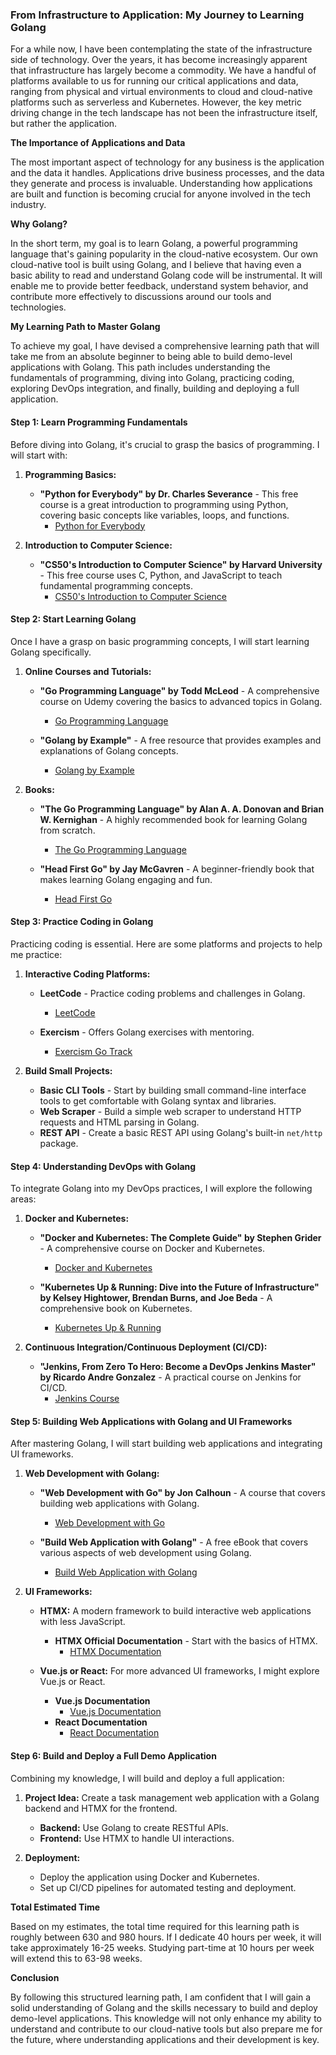 ### From Infrastructure to Application: My Journey to Learning Golang

For a while now, I have been contemplating the state of the infrastructure side of technology. Over the years, it has become increasingly apparent that infrastructure has largely become a commodity. We have a handful of platforms available to us for running our critical applications and data, ranging from physical and virtual environments to cloud and cloud-native platforms such as serverless and Kubernetes. However, the key metric driving change in the tech landscape has not been the infrastructure itself, but rather the application.

**The Importance of Applications and Data**

The most important aspect of technology for any business is the application and the data it handles. Applications drive business processes, and the data they generate and process is invaluable. Understanding how applications are built and function is becoming crucial for anyone involved in the tech industry.

**Why Golang?**

In the short term, my goal is to learn Golang, a powerful programming language that's gaining popularity in the cloud-native ecosystem. Our own cloud-native tool is built using Golang, and I believe that having even a basic ability to read and understand Golang code will be instrumental. It will enable me to provide better feedback, understand system behavior, and contribute more effectively to discussions around our tools and technologies.

**My Learning Path to Master Golang**

To achieve my goal, I have devised a comprehensive learning path that will take me from an absolute beginner to being able to build demo-level applications with Golang. This path includes understanding the fundamentals of programming, diving into Golang, practicing coding, exploring DevOps integration, and finally, building and deploying a full application.

#### Step 1: Learn Programming Fundamentals

Before diving into Golang, it's crucial to grasp the basics of programming. I will start with:

1. **Programming Basics:**
   - **"Python for Everybody" by Dr. Charles Severance** - This free course is a great introduction to programming using Python, covering basic concepts like variables, loops, and functions.
     - [Python for Everybody](https://www.coursera.org/specializations/python)

2. **Introduction to Computer Science:**
   - **"CS50's Introduction to Computer Science" by Harvard University** - This free course uses C, Python, and JavaScript to teach fundamental programming concepts.
     - [CS50's Introduction to Computer Science](https://cs50.harvard.edu/x/2023/)

#### Step 2: Start Learning Golang

Once I have a grasp on basic programming concepts, I will start learning Golang specifically.

1. **Online Courses and Tutorials:**
   - **"Go Programming Language" by Todd McLeod** - A comprehensive course on Udemy covering the basics to advanced topics in Golang.
     - [Go Programming Language](https://www.udemy.com/course/learn-how-to-code/)

   - **"Golang by Example"** - A free resource that provides examples and explanations of Golang concepts.
     - [Golang by Example](https://gobyexample.com/)

2. **Books:**
   - **"The Go Programming Language" by Alan A. A. Donovan and Brian W. Kernighan** - A highly recommended book for learning Golang from scratch.
     - [The Go Programming Language](https://www.gopl.io/)

   - **"Head First Go" by Jay McGavren** - A beginner-friendly book that makes learning Golang engaging and fun.
     - [Head First Go](https://www.oreilly.com/library/view/head-first-go/9781491969540/)

#### Step 3: Practice Coding in Golang

Practicing coding is essential. Here are some platforms and projects to help me practice:

1. **Interactive Coding Platforms:**
   - **LeetCode** - Practice coding problems and challenges in Golang.
     - [LeetCode](https://leetcode.com/problemset/all/)
   
   - **Exercism** - Offers Golang exercises with mentoring.
     - [Exercism Go Track](https://exercism.org/tracks/go)

2. **Build Small Projects:**
   - **Basic CLI Tools** - Start by building small command-line interface tools to get comfortable with Golang syntax and libraries.
   - **Web Scraper** - Build a simple web scraper to understand HTTP requests and HTML parsing in Golang.
   - **REST API** - Create a basic REST API using Golang's built-in `net/http` package.

#### Step 4: Understanding DevOps with Golang

To integrate Golang into my DevOps practices, I will explore the following areas:

1. **Docker and Kubernetes:**
   - **"Docker and Kubernetes: The Complete Guide" by Stephen Grider** - A comprehensive course on Docker and Kubernetes.
     - [Docker and Kubernetes](https://www.udemy.com/course/docker-and-kubernetes-the-complete-guide/)

   - **"Kubernetes Up & Running: Dive into the Future of Infrastructure" by Kelsey Hightower, Brendan Burns, and Joe Beda** - A comprehensive book on Kubernetes.
     - [Kubernetes Up & Running](https://www.oreilly.com/library/view/kubernetes-up-and/9781491935675/)

2. **Continuous Integration/Continuous Deployment (CI/CD):**
   - **"Jenkins, From Zero To Hero: Become a DevOps Jenkins Master" by Ricardo Andre Gonzalez** - A practical course on Jenkins for CI/CD.
     - [Jenkins Course](https://www.udemy.com/course/jenkins-from-zero-to-hero/)

#### Step 5: Building Web Applications with Golang and UI Frameworks

After mastering Golang, I will start building web applications and integrating UI frameworks.

1. **Web Development with Golang:**
   - **"Web Development with Go" by Jon Calhoun** - A course that covers building web applications with Golang.
     - [Web Development with Go](https://courses.calhoun.io/p/web-development-with-go)

   - **"Build Web Application with Golang"** - A free eBook that covers various aspects of web development using Golang.
     - [Build Web Application with Golang](https://astaxie.gitbooks.io/build-web-application-with-golang/content/en/)

2. **UI Frameworks:**
   - **HTMX:** A modern framework to build interactive web applications with less JavaScript.
     - **HTMX Official Documentation** - Start with the basics of HTMX.
       - [HTMX Documentation](https://htmx.org/docs/)

   - **Vue.js or React:** For more advanced UI frameworks, I might explore Vue.js or React.
     - **Vue.js Documentation**
       - [Vue.js Documentation](https://vuejs.org/)
     - **React Documentation**
       - [React Documentation](https://reactjs.org/docs/getting-started.html)

#### Step 6: Build and Deploy a Full Demo Application

Combining my knowledge, I will build and deploy a full application:

1. **Project Idea:** Create a task management web application with a Golang backend and HTMX for the frontend.
   - **Backend:** Use Golang to create RESTful APIs.
   - **Frontend:** Use HTMX to handle UI interactions.

2. **Deployment:**
   - Deploy the application using Docker and Kubernetes.
   - Set up CI/CD pipelines for automated testing and deployment.

**Total Estimated Time**

Based on my estimates, the total time required for this learning path is roughly between 630 and 980 hours. If I dedicate 40 hours per week, it will take approximately 16-25 weeks. Studying part-time at 10 hours per week will extend this to 63-98 weeks.

**Conclusion**

By following this structured learning path, I am confident that I will gain a solid understanding of Golang and the skills necessary to build and deploy demo-level applications. This knowledge will not only enhance my ability to understand and contribute to our cloud-native tools but also prepare me for the future, where understanding applications and their development is key.